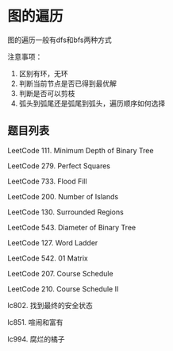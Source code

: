 # 图的遍历

图的遍历一般有dfs和bfs两种方式

注意事项：

1. 区别有环，无环
2. 判断当前节点是否已得到最优解
3. 判断是否可以剪枝
4. 弧头到弧尾还是弧尾到弧头，遍历顺序如何选择

## 题目列表

LeetCode 111. Minimum Depth of Binary Tree

LeetCode 279. Perfect Squares

LeetCode 733. Flood Fill

LeetCode 200. Number of Islands

LeetCode 130. Surrounded Regions

LeetCode 543. Diameter of Binary Tree

LeetCode 127. Word Ladder

LeetCode 542. 01 Matrix

LeetCode 207. Course Schedule

LeetCode 210. Course Schedule II

lc802. 找到最终的安全状态

lc851. 喧闹和富有

lc994. 腐烂的橘子
